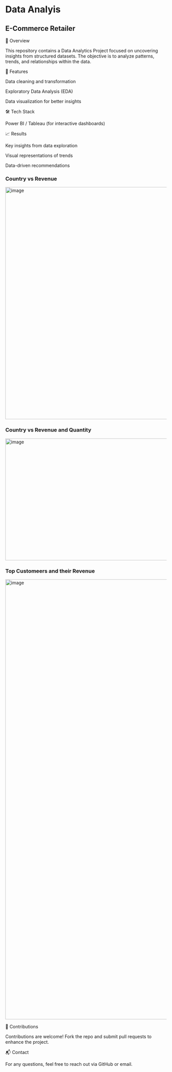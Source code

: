 
# Data Analyis
## E-Commerce Retailer
📌 Overview

This repository contains a Data Analytics Project focused on uncovering insights from structured datasets. The objective is to analyze patterns, trends, and relationships within the data.

🔧 Features

Data cleaning and transformation

Exploratory Data Analysis (EDA)

Data visualization for better insights

🛠 Tech Stack

Power BI / Tableau (for interactive dashboards)

📈 Results

Key insights from data exploration

Visual representations of trends

Data-driven recommendations

### Country vs Revenue
<img width="1316" height="724" alt="image" src="https://github.com/user-attachments/assets/efc06922-f0db-4e36-ba61-c0d68532bb74" />

### Country vs Revenue and Quantity
<img width="1374" height="380" alt="image" src="https://github.com/user-attachments/assets/414347ad-246c-466b-a50f-397c819d577c" />

### Top Customeers and their Revenue
<img width="1372" height
  Top Customers and their Revenue="406" alt="image" src="https://github.com/user-attachments/assets/9ab7fcd0-ba8d-45b5-b45f-20be7d48e8d6" />

🤝 Contributions

Contributions are welcome! Fork the repo and submit pull requests to enhance the project.

📬 Contact

For any questions, feel free to reach out via GitHub or email.
